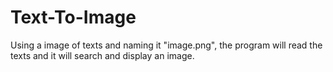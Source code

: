 # Text-To-Image
Using a image of texts and naming it "image.png", the program will read the texts and it will search and display an image.
